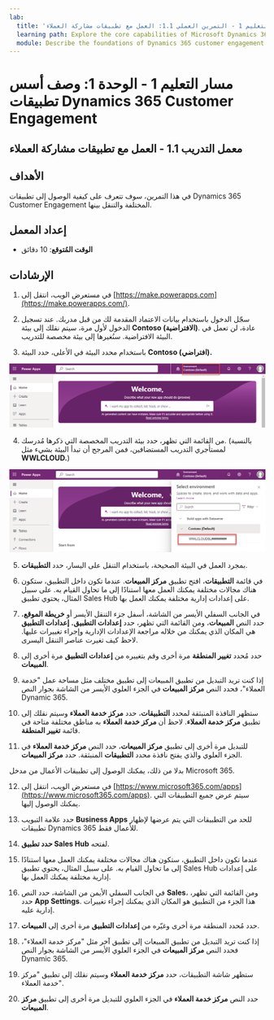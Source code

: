 ```yaml
---
lab:
  title: 'مسار التعليم 1 - التمرين العملي 1.1: العمل مع تطبيقات مشاركة العملاء'
  learning path: Explore the core capabilities of Microsoft Dynamics 365 customer engagement apps
  module: Describe the foundations of Dynamics 365 customer engagement apps
---
```


مسار التعليم 1 - الوحدة 1: وصف أسس تطبيقات Dynamics 365 Customer Engagement
========================

## معمل التدريب 1.1 - العمل مع تطبيقات مشاركة العملاء 

## الأهداف

في هذا التمرين، سوف تتعرف على كيفية الوصول إلى تطبيقات Dynamics 365 Customer Engagement المختلفة والتنقل بينها. 

## إعداد المعمل

  - **الوقت المُتوقع**: 10 دقائق

## الإرشادات

1. في مستعرض الويب، انتقل إلى [https://make.powerapps.com](https://make.powerapps.com/). 

2. سجّل الدخول باستخدام بيانات الاعتماد المقدمة لك من قبل مدربك. عند تسجيل الدخول لأول مرة، سيتم نقلك إلى بيئة **Contoso (الافتراضية)**. عادة، لن تعمل في البيئة الافتراضية. سنُغيرها إلى بيئة مخصصة للتدريب. 

3.  باستخدام محدد البيئة في الأعلى، حدد البيئة **Contoso (افتراضي).** 

![تحديد بيئة](media/lab-11-work-with-customer-engagement-apps-01.png)

4. من القائمة التي تظهر، حدد بيئة التدريب المخصصة التي ذكرها مُدرسك. (بالنسبة لمستأجري التدريب المستضافين، فمن المرجح أن تبدأ البيئة بشيء مثل **WWLCLOUD.**)

![التحقق من صحة البيئة](media/lab-11-work-with-customer-engagement-apps-02.png)

5. بمجرد العمل في البيئة الصحيحة، باستخدام التنقل على اليسار، حدد **التطبيقات**. 

6. في قائمة **التطبيقات**، افتح تطبيق **مركز المبيعات**. عندما تكون داخل التطبيق، ستكون هناك مجالات مختلفة يمكنك العمل معها استنادًا إلى ما تحاول القيام به. على سبيل المثال، يحتوي تطبيق Sales Hub على إعدادات إدارية مختلفة يمكنك العمل بها.

7. في الجانب السفلي الأيسر من الشاشة، أسفل جزء التنقل الأيسر أو **خريطة الموقع**، حدد النص **المبيعات**، ومن القائمة التي تظهر، حدد **إعدادات التطبيق.** **إعدادات التطبيق** هي المكان الذي يمكنك من خلاله مراجعة الإعدادات الإدارية وإجراء تغييرات عليها. لاحظ كيف تغيرت عناصر التنقل اليسرى.

8. حدد مُحدد **تغيير المنطقة** مرة أخرى وقم بتغييره من **إعدادات التطبيق** مرة أخرى إلى **المبيعات**.

9. إذا كنت تريد التبديل من تطبيق المبيعات إلى تطبيق مختلف مثل مساحة عمل "خدمة العملاء"، فحدد النص **مركز المبيعات** في الجزء العلوي الأيسر من الشاشة بجوار النص Dynamic 365.

10.  ستظهر النافذة المنبثقة لمحدد **التطبيقات**، حدد **مركز خدمة العملاء** وسيتم نقلك إلى تطبيق **مركز خدمة العملاء**. لاحظ أن **مركز خدمة العملاء** به مناطق مختلفة متاحة في قائمة **تغيير المنطقة**.

11. للتبديل مرة أخرى إلى تطبيق **مركز المبيعات**، حدد النص **مركز خدمة العملاء** في الجزء العلوي والذي يفتح نافذة محدد **التطبيقات** المنبثقة. حدد **مركز المبيعات**.

بدلا من ذلك، يمكنك الوصول إلى تطبيقات الأعمال من مدخل Microsoft 365.

12. في مستعرض الويب، انتقل إلى [https://www.microsoft365.com/apps](https://www.microsoft365.com/apps). سيتم عرض جميع التطبيقات التي يمكنك الوصول إليها.

13. حدد علامة التبويب **Business Apps** للحد من التطبيقات التي يتم عرضها لإظهار تطبيقات Dynamics 365 للأعمال فقط.

14. **حدد تطبيق Sales Hub** لفتحه.

15. عندما تكون داخل التطبيق، ستكون هناك مجالات مختلفة يمكنك العمل معها استنادًا إلى ما تحاول القيام به. على سبيل المثال، يحتوي تطبيق Sales Hub على إعدادات إدارية مختلفة يمكنك العمل بها.

16. في الجانب السفلي الأيمن من الشاشة، حدد النص **Sales**، ومن القائمة التي تظهر، حدد **App Settings**. هذا الجزء من التطبيق هو المكان الذي يمكنك إجراء تغييرات إدارية عليه.

17. حدد مُحدد المنطقة مرة أخرى وغيّره من **إعدادات التطبيق** مرة أخرى إلى **المبيعات**.

18. إذا كنت تريد التبديل من تطبيق المبيعات إلى تطبيق آخر مثل "مركز خدمة العملاء"، فحدد النص **مركز المبيعات** في الجزء العلوي الأيسر من الشاشة بجوار النص Dynamic 365.

19. ستظهر شاشة التطبيقات، حدد **مركز خدمة العملاء** وسيتم نقلك إلى تطبيق "مركز خدمة العملاء".

20. حدد النص **مركز خدمة العملاء** في الجزء العلوي للتبديل مرة أخرى إلى تطبيق **مركز المبيعات**.
